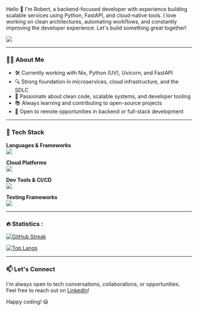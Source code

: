 Hello 👋 I'm Robert, a backend-focused developer with experience building scalable services using Python, FastAPI, and cloud-native tools. I love working on clean architectures, automating workflows, and constantly improving the developer experience. Let's build something great together!

 [![](https://img.shields.io/badge/LinkedIn-0077B5?style=for-the-badge&logo=linkedin&logoColor=white)](https://www.linkedin.com/in/jrmaldo/)
 
---
### 👨‍💻 About Me
- 🛠 Currently working with Nix, Python (UV), Uvicorn, and FastAPI
- 🔍 Strong foundation in microservices, cloud infrastructure, and the SDLC
- 🚀 Passionate about clean code, scalable systems, and developer tooling
- 📚 Always learning and contributing to open-source projects
- 💼 Open to remote opportunities in backend or full-stack development

---
### 🧰 Tech Stack

**Languages & Frameworks**  
<img src="https://skillicons.dev/icons?i=python,flask,django,javascript,react,nodejs" />

**Cloud Platforms**  
<img src="https://skillicons.dev/icons?i=gcp,firebase" />

**Dev Tools & CI/CD**  
<img src="https://skillicons.dev/icons?i=git,github,docker" />

**Testing Frameworks**  
<img src="https://skillicons.dev/icons?i=cypress,selenium" />

---

 ### :fire: Statistics :
 
<div id="header" align="left">
<p align="left">
 
[![GitHub Streak](http://github-readme-streak-stats.herokuapp.com?user=robertomaldonado&theme=dark&background=000000)](https://git.io/streak-stats)

</p>

[![Top Langs](https://github-readme-stats.vercel.app/api/top-langs/?username=robertomaldonado&layout=compact&theme=vision-friendly-dark)](https://github.com/robertomaldonado/github-readme-stats)

</div>

---

### 📫 Let's Connect

I'm always open to tech conversations, collaborations, or opportunities.  
Feel free to reach out on [LinkedIn](https://www.linkedin.com/in/jrmaldo/)!

Happy coding! 😃
